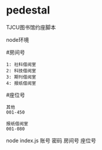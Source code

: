 # pedestal
TJCU图书馆约座脚本


node环境

#房间号

```text
1: 社科借阅室
2: 科技借阅室
3: 期刊借阅室
4: 报纸借阅室
```
#座位号
```
其他
001-450

报纸借阅室
001-080
```
node index.js 账号 密码 房间号 座位号
